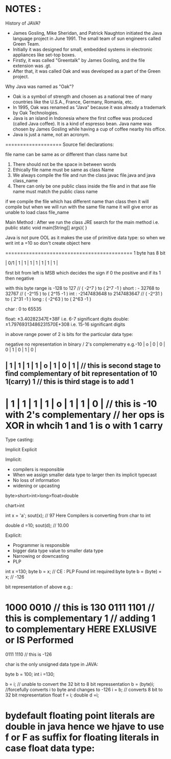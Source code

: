 NOTES :
=====================
History of JAVA?
- James Gosling, Mike Sheridan, and Patrick Naughton initiated the Java language project in June 1991. The small team of sun engineers called Green Team.
- Initially it was designed for small, embedded systems in electronic appliances like set-top boxes.
- Firstly, it was called "Greentalk" by James Gosling, and the file extension was .gt.
- After that, it was called Oak and was developed as a part of the Green project.

Why Java was named as "Oak"?
- Oak is a symbol of strength and chosen as a national tree of many countries like the U.S.A., France, Germany, Romania, etc.
- In 1995, Oak was renamed as "Java" because it was already a trademark by Oak Technologies.
- Java is an island in Indonesia where the first coffee was produced (called Java coffee). It is a kind of espresso bean. Java name was chosen by James Gosling while having a cup of coffee nearby his office.
- Java is just a name, not an acronym.

===================
Source fiel declarations:

file name can be same as or different than class name but 
1. There should not be the space in between words
2. Ethically file name must be same as class Name
3. We always compile the file and run the class
javac file.java and java class_name
4. There can only be one public class inside the file and in that ase file name must match the public class name


if we compile the file which has different name than class then it will compile but when we will run with the same file name it will give error as unable to load class file_name

Main Method :
    After we run the class JRE search for the main method i.e. public static void main(String[] args){
    }

Java is not pure OOL as it makes the use of primitive data type:
so when we writ int a =10 so don't create object here

===========================================
1 byte has 8 bit

| 0/1 | 1 | 1 | 1 | 1 | 1 | 1 | 1 |
 
first bit from left is MSB which decides the sign if 0 the positive and if its 1 then negative

with this byte range is -128 to 127 // ( -2^7 ) to ( 2^7 -1 )
short : - 32768 to 32767 // ( -2^15 ) to ( 2^15 -1 )
int : -2147483648 to 2147483647 // ( -2^31 ) to ( 2^31 -1 )
long : ( -2^63 ) to ( 2^63 -1 ) 

char : 0 to 65535

float: ±3.40282347E+38F i.e. 6-7 significant digits
double: ±1.79769313486231570E+308 i.e. 15-16 significant digits

in above range power of 2 is bits for the particular data type:

negative no representation in binary / 2's complemenatry 
e.g.-10
| o | 0 | 0 | 0 | 1 | 0 | 1 | 0 |

| 1 | 1 | 1 | 1 | o | 1 |    0      | 1 |   // this is second stage to find complementary of bit representation of 10
                          1(carry)    1     // this is third stage is to add 1
---------------------------------------- 
| 1 | 1 | 1 | 1 | o | 1 |       1   | 0  |  // this is -10 with 2's complementary // her ops is XOR in whcih 1 and 1 is o with 1 carry
================================================
Type casting:

Implicit
Explicit

Implicit:
- compilers is responsible
- When we assign smaller data type to larger then its implicit typecast
- No loss of information
- widening or upcasting

byte>short>int>long>float>double

chart>int

int x = 'a';
sout(x); // 97 Here Compilers is converting from char to int

double d =10;
sout(d); // 10.00 

Explicit:
- Programmer is responsible
- bigger data type value to smaller data type
- Narrowing or downcasting
- PLP

int x =130;
byte b = x; // CE : PLP Found int required:byte
byte b = (byte) = x; // -126

bit representation of above e.g.:

1000 0010 // this is 130
0111 1101 // this is complementary 
        1 // adding 1 to complementary HERE EXLUSIVE or IS Performed
============================
0111 1110 // this is -126

char is the only unsigned data type in JAVA:

byte b = 100;
int i =130;

b = i; // unable to convert the 32 bit to 8 bit repressentation
b = (byte)i; //forcefully converts i to byte and changes to -126
i = b; // converts 8 bit to 32 bit rrepresentation
float f = i;
double d =i;

bydefault floating point literals are double in java hence we hjave to use f or F as suffix for floating literals in case float data type: 
=============================